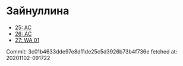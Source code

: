 # Зайнуллина
- [25: AC](25.md)
- [26: AC](26.md)
- [27: WA 01](27.md)

Commit: 3c01b4633dde97e8d11de25c5d3926b73b4f736e
 fetched at: 20201102-091722
